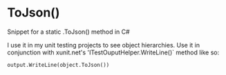 # ToJson()
Snippet for a static .ToJson() method in C#

I use it in my unit testing projects to see object hierarchies.
Use it in conjunction with xunit.net's 'ITestOuputHelper.WriteLine()` method like so:

	output.WriteLine(object.ToJson())